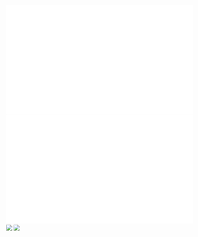
<!--
**BloodFutur/BloodFutur** is a ✨ _special_ ✨ repository because its `README.md` (this file) appears on your GitHub profile.

Here are some ideas to get you started:

- 🔭 I’m currently working on ...
- 🌱 I’m currently learning ...
- 👯 I’m looking to collaborate on ...
- 🤔 I’m looking for help with ...
- 💬 Ask me about ...
- 📫 How to reach me: ...
- 😄 Pronouns: ...
- ⚡ Fun fact: ...
-->
![](https://github.com/BloodFutur/github-stats/blob/master/generated/overview.svg)
![](https://github.com/BloodFutur/github-stats/blob/master/generated/languages.svg)
<a>
  <img src="https://github-readme-stats.vercel.app/api?username=BloodFutur&count_private=true&show_icons=true&theme=gruvbox&locale=en"></img>
  </a>
 <a>
<img src="https://github-readme-stats.vercel.app/api/top-langs/?username=BloodFutur&layout=compact&langs_count=10&card_width=445&theme=gruvbox&locale=ru"></img>

</a>
